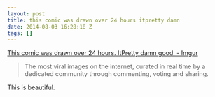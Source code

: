 ```yaml
---
layout: post
title: this comic was drawn over 24 hours itpretty damn
date: 2014-08-03 16:28:18 Z
tags: []
---
```

[This comic was drawn over 24 hours. ItPretty damn good. - Imgur](http://imgur.com/gallery/OHjsx)

> The most viral images on the internet, curated in real time by a dedicated community through commenting, voting and sharing.

This is beautiful.
